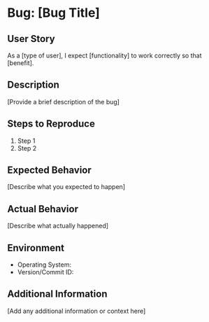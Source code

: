 # Bug: [Bug Title]

## User Story
As a [type of user], I expect [functionality] to work correctly so that [benefit].

## Description
[Provide a brief description of the bug]

## Steps to Reproduce
1. Step 1
2. Step 2

## Expected Behavior
[Describe what you expected to happen]

## Actual Behavior
[Describe what actually happened]


## Environment
- Operating System:
- Version/Commit ID:

## Additional Information
[Add any additional information or context here]
